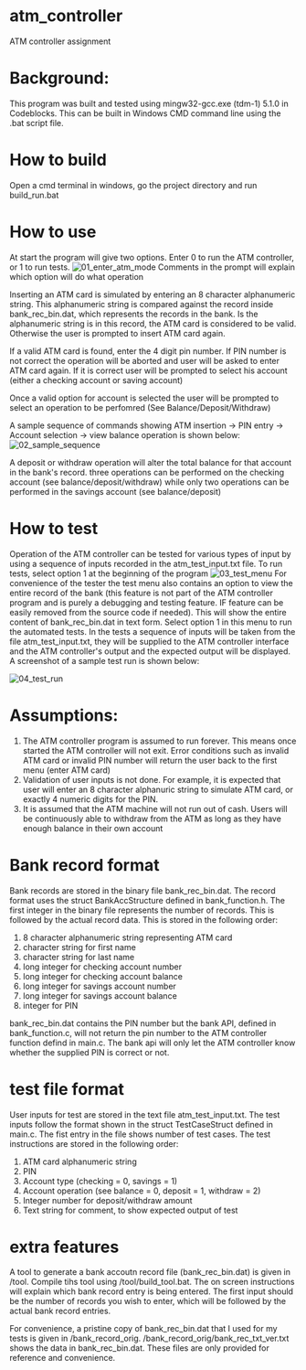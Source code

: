 # atm_controller
ATM controller assignment

# Background:
This program was built and tested using mingw32-gcc.exe (tdm-1) 5.1.0 in Codeblocks. This can be built in Windows CMD command line using the .bat script file.

# How to build
Open a cmd terminal in windows, go the project directory and run build_run.bat

# How to use
At start the program will give two options. Enter 0 to run the ATM controller, or 1 to run tests.
![01_enter_atm_mode](https://user-images.githubusercontent.com/99900985/154531327-13d49f63-7678-448f-8626-316021fd2d26.jpg)
Comments in the prompt will explain which option will do what operation

Inserting an ATM card is simulated by entering an 8 character alphanumeric string. This alphanumeric string is compared against the record inside bank_rec_bin.dat, which represents the records in the bank. Is the alphanumeric string is in this record, the ATM card is considered to be valid. Otherwise the user is prompted to insert ATM card again.

If a valid ATM card is found, enter the 4 digit pin number. If PIN number is not correct the operation will be aborted and user will be asked to enter ATM card again. If it is correct user will be prompted to select his account (either a checking account or saving account)

Once a valid option for account is selected the user will be prompted to select an operation to be perfomred (See Balance/Deposit/Withdraw)

A sample sequence of commands showing ATM insertion -> PIN entry -> Account selection -> view balance operation is shown below:
![02_sample_sequence](https://user-images.githubusercontent.com/99900985/154532610-2224a29c-d658-438e-acc5-bb2397ed9e67.jpg)

A deposit or withdraw operation will alter the total balance for that account in the bank's record. three operations can be performed on the checking account (see balance/deposit/withdraw) while only two operations can be performed in the savings account (see balance/deposit)

# How to test
Operation of the ATM controller can be tested for various types of input by using a sequence of inputs recorded in the atm_test_input.txt file. To run tests, select option 1 at the beginning of the program
![03_test_menu](https://user-images.githubusercontent.com/99900985/154533286-0f7862d1-a9f6-4f35-a284-995b3015359e.jpg)
For convenience of the tester the test menu also contains an option to view the entire record of the bank (this feature is not part of the ATM controller program and is purely a debugging and testing feature. IF feature can be easily removed from the source code if needed). This will show the entire content of bank_rec_bin.dat in text form. Select option 1 in this menu to run the automated tests. In the tests a sequence of inputs will be taken from the file atm_test_input.txt, they will be supplied to the ATM controller interface and the ATM controller's output and the expected output will be displayed. A screenshot of a sample test run is shown below:  

![04_test_run](https://user-images.githubusercontent.com/99900985/154534078-13d6a8dc-3f0d-4d1b-8496-657b3be3cccf.jpg)

# Assumptions:
1) The ATM controller program is assumed to run forever. This means once started the ATM controller will not exit. Error conditions such as invalid ATM card or invalid PIN number will return the user back to the first menu (enter ATM card)
2) Validation of user inputs is not done. For example, it is expected that user will enter an 8 character alphanuric string to simulate ATM card, or exactly 4 numeric digits for the PIN.
3) It is assumed that the ATM machine will not run out of cash. Users will be continuously able to withdraw from the ATM as long as they have enough balance in their own account

# Bank record format
Bank records are stored in the binary file bank_rec_bin.dat. The record format uses the struct BankAccStructure defined in bank_function.h. The first integer in the binary file represents the number of records. This is followed by the actual record data. This is stored in the following order:
1) 8 character alphanumeric string representing ATM card
2) character string for first name
3) character string for last name
4) long integer for checking account number
5) long integer for checking account balance
5) long integer for savings account number
6) long integer for savings account balance
7) integer for PIN

bank_rec_bin.dat contains the PIN number but the bank API, defined in bank_function.c, will not return the pin number to the ATM controller function defind in main.c. The bank api will only let the ATM controller know whether the supplied PIN is correct or not.

# test file format
User inputs for test are stored in the text file atm_test_input.txt. The test inputs follow the format shown in the struct TestCaseStruct defined in main.c. The fist entry in the file shows number of test cases. The test instructions are stored in the following order:
1) ATM card alphanumeric string
2) PIN
3) Account type (checking = 0, savings = 1)
4) Account operation (see balance = 0, deposit = 1, withdraw = 2)
5) Integer number for deposit/withdraw amount
6) Text string for comment, to show expected output of test

# extra features
A tool to generate a bank accoutn record file (bank_rec_bin.dat) is given in /tool. Compile tihs tool using /tool/build_tool.bat. The on screen instructions will explain which bank record entry is being entered. The first input should be the number of records you wish to enter, which will be followed by the actual bank record entries.

For convenience, a pristine copy of bank_rec_bin.dat that I used for my tests is given in /bank_record_orig. /bank_record_orig/bank_rec_txt_ver.txt shows the data in bank_rec_bin.dat. These files are only provided for reference and convenience.



